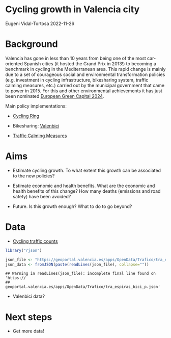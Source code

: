 Cycling growth in Valencia city
================
Eugeni Vidal-Tortosa
2022-11-26

<!-- Cycling growth in Valencia city: a quantitative analysis after seven years of investment in cycling infrastructure (and other sustainable transport measures). -->
<!-- Alternative title: 'From Grand Prix (2013) to European Green Capital (2024)' -->

# Background

Valencia has gone in less than 10 years from being one of the most
car-oriented Spanish cities (it hosted the Grand Prix in 2013!) to
becoming a benchmark in cycling in the Mediterranean area. This rapid
change is mainly due to a set of courageous social and environmental
transformation policies (e.g. investment in cycling infrastructure,
bikesharing system, traffic calming measures, etc.) carried out by the
municipal government that came to power in 2015. For this and other
environmental achievements it has just been nominated [European Green
Capital
2024](https://environment.ec.europa.eu/news/valencia-elsinore-and-velenje-win-2024-european-green-city-awards-2022-10-28_en).

Main policy implementations:

- [Cycling
  Ring](https://energy-cities.eu/best-practice/a-new-cycling-ring-to-transform-mobility-in-valencia/)

- Bikesharing: [Valenbici](https://www.valenbisi.es/en/home)

- [Traffic Calming
  Measures](https://elpais.com/espana/comunidad-valenciana/2022-08-07/valencia-revoluciona-su-centro-historico-con-la-peatonalizacion-de-30000-metros-cuadros.html)

# Aims

- Estimate cycling growth. To what extent this growth can be associated
  to the new policies?

- Estimate economic and health benefits. What are the economic and
  health benefits of this change? How many deaths (emissions and road
  safety) have been avoided?

- Future. Is this growth enough? What to do to go beyond?

# Data

- [Cycling traffic
  counts](https://opendata.vlci.valencia.es/en/dataset/intensitat-dels-punts-de-mesura-de-bicicletes-espires-electromagnetiques)

``` r
library("rjson")

json_file <- "https://geoportal.valencia.es/apps/OpenData/Trafico/tra_espiras_bici_p.json"
json_data <- fromJSON(paste(readLines(json_file), collapse=""))
```

    ## Warning in readLines(json_file): incomplete final line found on 'https://
    ## geoportal.valencia.es/apps/OpenData/Trafico/tra_espiras_bici_p.json'

- Valenbici data?

# Next steps

- Get more data!
